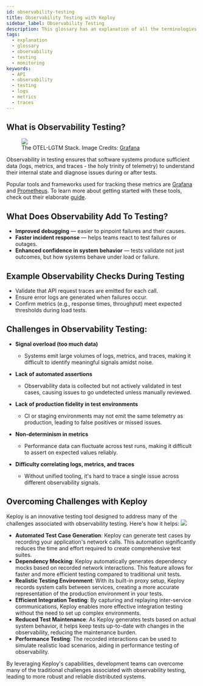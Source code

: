 ```yaml
---
id: observability-testing
title: Observability Testing with Keploy
sidebar_label: Observability Testing
description: This glossary has an explanation of all the terminologies that beginners find difficult to understand at first glance.
tags:
  - explanation
  - glossary
  - observability
  - testing
  - monitoring
keywords:
  - API
  - observability
  - testing
  - logs
  - metrics
  - traces
---
```


## What is Observability Testing?

<figure>
  <img src="https://grafana.com/media/blog/otel-lgtm-docker-image/docker-image_components.png?w=900" />
  <figcaption class="figcaption">The OTEL-LGTM Stack. Image Credits: <a href="https://grafana.com/blog/2024/03/13/an-opentelemetry-backend-in-a-docker-image-introducing-grafana/otel-lgtm/">Grafana</a></figcaption>
</figure>


Observability in testing ensures that software systems produce sufficient data (logs, metrics, and traces - the holy trinity of telemetry) to understand their internal state and diagnose issues during or after tests.

Popular tools and frameworks used for tracking these metrics are [Grafana](https://grafana.com) and [Prometheus](https://prometheus.io/). To learn more about getting started with these tools, check out their elaborate [guide](https://grafana.com/docs/grafana/latest/getting-started/get-started-grafana-prometheus/).

## What Does Observability Add To Testing?

- **Improved debugging** — easier to pinpoint failures and their causes.
- **Faster incident response** — helps teams react to test failures or outages.
- **Enhanced confidence in system behavior** — tests validate not just outcomes, but how systems behave under load or failure.

## Example Observability Checks During Testing

- Validate that API request traces are emitted for each call.
- Ensure error logs are generated when failures occur.
- Confirm metrics (e.g., response times, throughput) meet expected thresholds during load tests.

## Challenges in Observability Testing:

- **Signal overload (too much data)**  
  - Systems emit large volumes of logs, metrics, and traces, making it difficult to identify meaningful signals amidst noise.

- **Lack of automated assertions**  
  - Observability data is collected but not actively validated in test cases, causing issues to go undetected unless manually reviewed.

- **Lack of production fidelity in test environments**  
  - CI or staging environments may not emit the same telemetry as production, leading to false positives or missed issues.

- **Non-determinism in metrics**  
  - Performance data can fluctuate across test runs, making it difficult to assert on expected values reliably.

- **Difficulty correlating logs, metrics, and traces**  
  - Without unified tooling, it's hard to trace a single issue across different observability signals.


## Overcoming Challenges with Keploy

Keploy is an innovative testing tool designed to address many of the challenges associated with observability testing. Here's how it helps:
<img src="https://keploy.io/docs/gif/record-replay.gif?raw=true"/>
<br/>

- **Automated Test Case Generation**: Keploy can generate test cases by recording your application's network calls. This automation significantly reduces the time and effort required to create comprehensive test suites.
- **Dependency Mocking**: Keploy automatically generates dependency mocks based on recorded network interactions. This feature allows for faster and more efficient testing compared to traditional unit tests.
- **Realistic Testing Environment**: With its built-in proxy setup, Keploy records system calls between services, creating a more accurate representation of the production environment in your tests.
- **Efficient Integration Testing**: By capturing and replaying inter-service communications, Keploy enables more effective integration testing without the need to set up complex environments.
- **Reduced Test Maintenance**: As Keploy generates tests based on actual system behavior, it helps keep tests up-to-date with changes in the observability, reducing the maintenance burden.
- **Performance Testing**: The recorded interactions can be used to simulate realistic load scenarios, aiding in performance testing of observability.

By leveraging Keploy's capabilities, development teams can overcome many of the traditional challenges associated with observability testing, leading to more robust and reliable distributed systems.